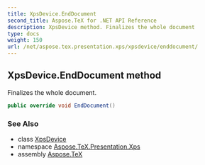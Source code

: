 ```yaml
---
title: XpsDevice.EndDocument
second_title: Aspose.TeX for .NET API Reference
description: XpsDevice method. Finalizes the whole document
type: docs
weight: 150
url: /net/aspose.tex.presentation.xps/xpsdevice/enddocument/
---
```

## XpsDevice.EndDocument method

Finalizes the whole document.

```csharp
public override void EndDocument()
```

### See Also

* class [XpsDevice](../)
* namespace [Aspose.TeX.Presentation.Xps](../../xpsdevice/)
* assembly [Aspose.TeX](../../../)


